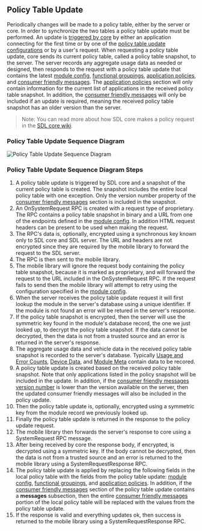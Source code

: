 ## Policy Table Update
Periodically changes will be made to a policy table, either by the server or core.  In order to synchronize the two tables a policy table update must be performed.  An update is [triggered by core](https://github.com/smartdevicelink/sdl_core/wiki/Policies) by either an application connecting for the first time or by one of the [policy table update configurations](#moduleConfigPolicyTableUpdateConfigurations) or by a user's request.  When requesting a policy table update, core sends its current policy table, called a policy table snapshot, to the server.  The server records any aggregate usage data as needed or designed, then responds to the request with a policy table update that contains the latest [module config](), [functional groupings](), [application policies](), and [consumer friendly messages]().  The [application policies]() section will only contain information for the current list of applications in the received policy table snapshot.  In addition, the [consumer friendly messages]() will only be included if an update is required, meaning the received policy table snapshot has an older version than the server.

> Note:  You can read more about how SDL core makes a policy request in the [SDL core wiki](https://github.com/smartdevicelink/sdl_core/wiki/Policies).

### Policy Table Update Sequence Diagram
![Policy Table Update Sequence Diagram](/docs/assets/sdl_server_policy_request_sequence_diagram.jpg)

### Policy Table Update Sequence Diagram Steps
1. A policy table update is triggered by SDL core and a snapshot of the current policy table is created.  The snapshot includes the entire local policy table with one exception.  Only the version number property of the [consumer friendly messages](#consumerFriendlyMessagesExample) section is included in the snapshot.
2. An OnSystemRequest RPC is created with a request type of proprietary.  The RPC contains a policy table snapshot in binary and a URL from one of the endpoints defined in the [module config](#moduleConfigServerRequests).  In addition HTML request headers can be present to be used when making the request.
3. The RPC's data is, optionally, encrypted using a synchronous key known only to SDL core and SDL server.  The URL and headers are not encrypted since they are required by the mobile library to forward the request to the SDL server.
4. The RPC is then sent to the mobile library.
5. The mobile library will ignore the request body containing the policy table snapshot, because it is marked as proprietary, and will forward the request to the URL included in the OnSystemRequest RPC.  If the request fails to send then the mobile library will attempt to retry using the configuration specified in the [module config](#moduleConfig).
6. When the server receives the policy table update request it will first lookup the module in the server's database using a unique identifier.  If the module is not found an error will be retured in the server's response.
7. If the policy table snapshot is encrypted, then the server will use the symmetric key found in the module's database record, the one we just looked up, to decrypt the policy table snapshot.  If the data cannot be decrypted, then the data is not from a trusted source and an error is returned in the server's response.
8. The aggregate usage data and vehicle data in the received policy table snapshot is recorded to the server's database. Typically [Usage and Error Counts](#usageAndErrors), [Device Data](#deviceData), and [Module Meta](#moduleMeta) contain data to be recored.
9. A policy table update is created based on the received policy table snapshot.  Note that only applications listed in the policy snapshot will be included in the update.  In addition, if the [consumer friendly messages version number](#consumerFriendlyMessagesGeneralInformation) is lower than the version available on the server, then the updated consumer friendly messages will also be included in the policy update.
10. Then the policy table update is, optionally, encrypted using a symmetric key from the module record we previously looked up.
11. Finally the policy table update is returned in the response to the policy update request.
12. The mobile library then forwards the server's response to core using a SystemRequest RPC message.
13. After being received by core the response body, if encrypted, is decrypted using a symmetric key.  If the body cannot be decrypted, then the data is not from a trusted source and an error is returned to the mobile library using a SystemRequestResponse RPC.
14. The policy table update is applied by replacing the following fields in the local policy table with the fields from the policy table update:  [module config](#moduleConfig), [functional groupings](#functionalGroupings), and [application policies](#applicationPolicies).  In addition, if the [consumer friendly messages](#consumerFriendlyMessages) section of the policy table update contains a **messages** subsection, then the entire [consumer friendly messages](#consumerFriendlyMessages) portion of the local policy table will be replaced with the values from the policy table update.
15. If the response is valid and everything updates ok, then success is returned to the mobile library using a SystemRequestResponse RPC.